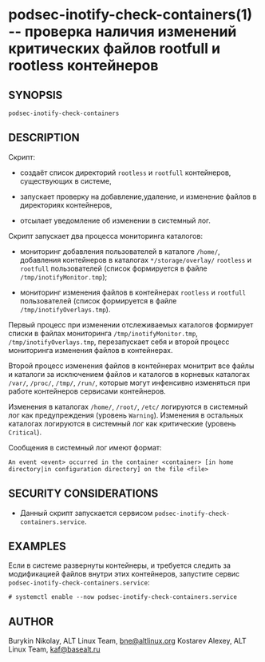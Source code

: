 podsec-inotify-check-containers(1) -- проверка наличия изменений критических файлов rootfull и rootless контейнеров
================================

## SYNOPSIS

`podsec-inotify-check-containers`

## DESCRIPTION

Скрипт:

- создаёт список директорий `rootless` и `rootfull` контейнеров, существующих в системе,

- запускает проверку на добавление,удаление, и изменение файлов в директориях контейнеров,

- отсылает уведомление об изменении в системный лог.

Скрипт запускает два процесса мониторинга каталогов:

- мониторинг добавления пользователей в каталоге `/home/`, добавления контейнеров в каталогах `*/storage/overlay/` `rootless` и `rootfull` пользователей (список формируется в файле `/tmp/inotifyMonitor.tmp`);

- мониторинг изменения файлов в контейнерах `rootless` и `rootfull` пользователей (список формируется в файле `/tmp/inotifyOverlays.tmp`).

Первый процесс при изменении отслеживаемых каталогов формирует списки в файлах мониторинга `/tmp/inotifyMonitor.tmp`, `/tmp/inotifyOverlays.tmp`, перезапускает себя и второй процесс мониторинга изменения файлов в контейнерах.

Второй процесс изменения файлов в контейнерах монитрит все файлы и каталоги за исключением файлов и каталогов
в корневых каталогах  `/var/`, `/proc/`, `/tmp/`, `/run/`,
которые могут инфенсивно изменяться при работе контейнеров сервисами контейнеров.

Изменения в каталогах `/home/`, `/root/`, `/etc/` логируются в системный лог как предупреждения (уровень `Warning`).
Изменения в остальных каталогах логируются в системный лог как критические (уровень `Critical`).

Сообщения в системный лог имеют формат:
```
An event <event> occurred in the container <container> [in home directory|in configuration directory] on the file <file>
```

## SECURITY CONSIDERATIONS

- Данный скрипт запускается сервисом `podsec-inotify-check-containers.service`.

## EXAMPLES

Если в системе развернуты контейнеры, и требуется следить за модификацией файлов внутри этих контейнеров, запустите сервис `podsec-inotify-check-containers.service`:
```
# systemctl enable --now podsec-inotify-check-containers.service
```

## AUTHOR

Burykin Nikolay, ALT Linux Team, bne@altlinux.org
Kostarev Alexey, ALT Linux Team, kaf@basealt.ru
